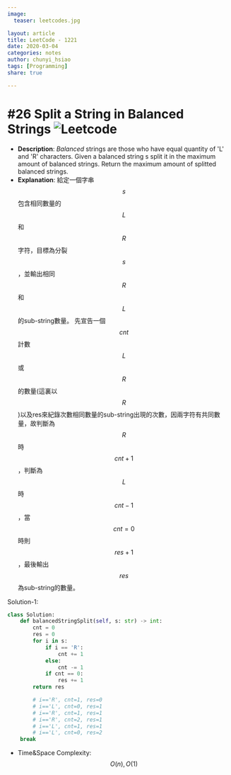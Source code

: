 ```yaml
---
image:
  teaser: leetcodes.jpg

layout: article
title: LeetCode - 1221
date: 2020-03-04
categories: notes
author: chunyi_hsiao
tags: [Programming]
share: true

---
```

# #26 Split a String in Balanced Strings ![Leetcode](https://img.shields.io/badge/Easy-Leetcode-green.svg)

- **Description**: 
*Balanced* strings are those who have equal quantity of 'L' and 'R' characters.
Given a balanced string s split it in the maximum amount of balanced strings.
Return the maximum amount of splitted balanced strings.
- **Explanation**: 給定一個字串$$s$$包含相同數量的$$L$$和$$R$$字符，目標為分裂$$s$$，並輸出相同$$R$$和$$L$$的sub-string數量。
先宣告一個$$cnt$$計數$$L$$或$$R$$的數量(這裏以$$R$$)以及res來紀錄次數相同數量的sub-string出現的次數，因兩字符有共同數量，故判斷為$$R$$時$$cnt+1$$，判斷為$$L$$時$$cnt-1$$，當$$cnt=0$$時則$$res+1$$，最後輸出$$res$$為sub-string的數量。


Solution-1:
```python
class Solution:
    def balancedStringSplit(self, s: str) -> int:
        cnt = 0
        res = 0
        for i in s:
            if i == 'R':
                cnt += 1
            else:
                cnt -= 1
            if cnt == 0:
                res += 1
        return res

        # i=='R', cnt=1, res=0
        # i=='L', cnt=0, res=1
        # i=='R', cnt=1, res=1
        # i=='R', cnt=2, res=1
        # i=='L', cnt=1, res=1
        # i=='L', cnt=0, res=2
    break
```

- Time&Space Complexity: $$O(n), O(1)$$
